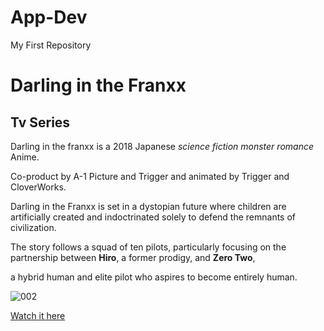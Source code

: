 # App-Dev
My First Repository

# Darling in the Franxx
## Tv Series
Darling in the franxx is a 2018 Japanese *science fiction monster romance* Anime.

Co-product by A-1 Picture and Trigger and animated by Trigger and CloverWorks.


Darling in the Franxx is set in a dystopian future where children are artificially created and indoctrinated solely to defend the remnants of civilization. 

The story follows a squad of ten pilots, particularly focusing on the partnership between **Hiro**, a former prodigy, and **Zero Two**,

a hybrid human and elite pilot who aspires to become entirely human.

![002](https://user-images.githubusercontent.com/120254544/206856476-d260817c-9861-4aca-9678-4147186b6eb5.jpg)

[Watch it here](https://animixplay.to/v1/darling-in-the-franxx)
